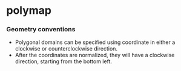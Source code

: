 # polymap


### Geometry conventions 
- Polygonal domains can be specified using coordinate in either a clockwise or counterclockwise direction.
- After the coordinates are normalized, they will have a clockwise direction, starting from the bottom left. 
